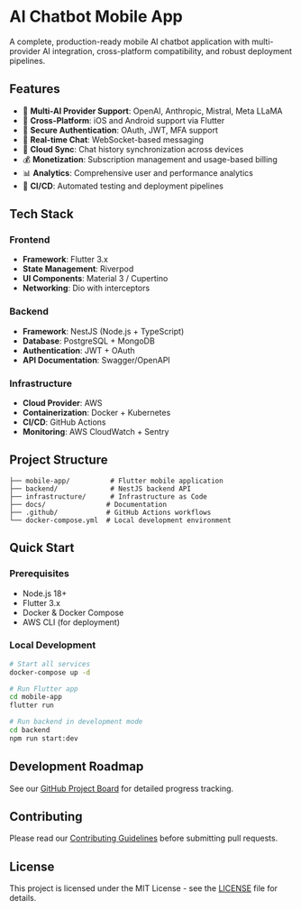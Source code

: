 # AI Chatbot Mobile App

A complete, production-ready mobile AI chatbot application with multi-provider AI integration, cross-platform compatibility, and robust deployment pipelines.

## Features

- 🤖 **Multi-AI Provider Support**: OpenAI, Anthropic, Mistral, Meta LLaMA
- 📱 **Cross-Platform**: iOS and Android support via Flutter
- 🔐 **Secure Authentication**: OAuth, JWT, MFA support
- 💬 **Real-time Chat**: WebSocket-based messaging
- 💾 **Cloud Sync**: Chat history synchronization across devices
- 💰 **Monetization**: Subscription management and usage-based billing
- 📊 **Analytics**: Comprehensive user and performance analytics
- 🚀 **CI/CD**: Automated testing and deployment pipelines

## Tech Stack

### Frontend
- **Framework**: Flutter 3.x
- **State Management**: Riverpod
- **UI Components**: Material 3 / Cupertino
- **Networking**: Dio with interceptors

### Backend
- **Framework**: NestJS (Node.js + TypeScript)
- **Database**: PostgreSQL + MongoDB
- **Authentication**: JWT + OAuth
- **API Documentation**: Swagger/OpenAPI

### Infrastructure
- **Cloud Provider**: AWS
- **Containerization**: Docker + Kubernetes
- **CI/CD**: GitHub Actions
- **Monitoring**: AWS CloudWatch + Sentry

## Project Structure

```
├── mobile-app/          # Flutter mobile application
├── backend/             # NestJS backend API
├── infrastructure/      # Infrastructure as Code
├── docs/               # Documentation
├── .github/            # GitHub Actions workflows
└── docker-compose.yml  # Local development environment
```

## Quick Start

### Prerequisites
- Node.js 18+
- Flutter 3.x
- Docker & Docker Compose
- AWS CLI (for deployment)

### Local Development
```bash
# Start all services
docker-compose up -d

# Run Flutter app
cd mobile-app
flutter run

# Run backend in development mode
cd backend
npm run start:dev
```

## Development Roadmap

See our [GitHub Project Board](link-to-project) for detailed progress tracking.

## Contributing

Please read our [Contributing Guidelines](docs/CONTRIBUTING.md) before submitting pull requests.

## License

This project is licensed under the MIT License - see the [LICENSE](LICENSE) file for details.